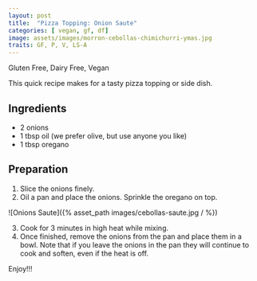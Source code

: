 ```yaml
---
layout: post
title:  "Pizza Topping: Onion Saute"
categories: [ vegan, gf, df]
image: assets/images/morron-cebollas-chimichurri-ymas.jpg
traits: GF, P, V, LS-A
---
```


Gluten Free, Dairy Free, Vegan


This quick recipe makes for a tasty pizza topping or side dish.


## Ingredients

* 2 onions
* 1 tbsp oil (we prefer olive, but use anyone you like)
* 1 tbsp oregano 

	


## Preparation

1. Slice the onions finely.
2. Oil a pan and place the onions.  Sprinkle the oregano on top.


![Onions Saute]({% asset_path images/cebollas-saute.jpg / %})


3. Cook for 3 minutes in high heat while mixing. 
4. Once finished, remove the onions from the pan and place them in a bowl. Note that if you leave the onions in the pan they will continue to cook and soften, even if the heat is off.

Enjoy!!!

 






